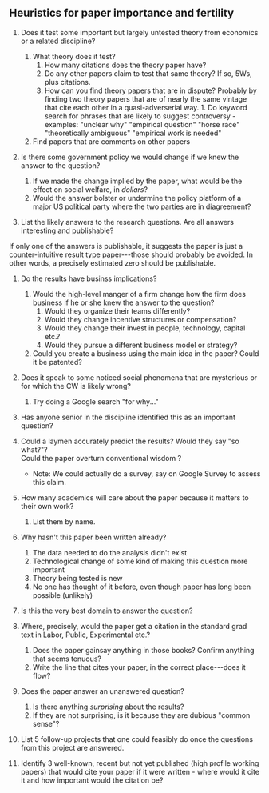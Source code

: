 ## Heuristics for paper importance and fertility 

1. Does it test some important but largely untested theory from economics or a related discipline? 
      1. What theory does it test? 
   	     1. How many citations does the theory paper have? 
		 1. Do any other papers claim to test that same theory? If so, 5Ws, plus citations.  
         1. How can you find theory papers that are in dispute? 
		    Probably by finding two theory papers that are of nearly the same vintage that cite each other in a quasi-adverserial way. 
		1. Do keyword search for phrases that are likely to suggest controversy - examples: 
		"unclear why" 
		"empirical question" 
		"horse race" 
		"theoretically ambiguous" 
		"empirical work is needed" 
 	1. Find papers that are comments on other papers 

1. Is there some government policy we would change if we knew the answer to the question?
	  1. If we made the change implied by the paper, what would be the effect on social welfare, in *dollars*?
	  1. Would the answer bolster or undermine the policy platform of a major US political party where the two parties are in diagreement? 

1. List the likely answers to the research questions. Are all answers interesting and publishable? 

If only one of the answers is publishable, it suggests the paper is just a counter-intuitive result type paper---those should probably be avoided. 
In other words, a precisely estimated zero should be publishable. 

1. Do the results have businss implications? 
   1. Would the high-level manger of a firm change how the firm does business if he or she knew the answer to the question?
      1. Would they organize their teams differently? 
      1. Would they change incentive structures or compensation? 
      1. Would they change their invest in people, technology, capital etc.?
      1. Would they pursue a different business model or strategy? 
   1. Could you create a business using the main idea in the paper? Could it be patented? 
  

1. Does it speak to some noticed social phenomena that are mysterious or for which the CW is likely wrong? 
      1. Try doing a Google search "for why..."

1. Has anyone senior in the discipline identified this as an important question? 

1. Could a laymen accurately predict the results? Would they say "so
what?"?  
   Could the paper overturn conventional wisdom ?
   * Note: We could actually do a survey, say on Google Survey to assess this claim. 

1. How many academics will care about the paper because it matters to their own work? 
   1. List them by name. 

1. Why hasn't this paper been written already? 
   1. The data needed to do the analysis didn't exist 
   1. Technological change of some kind of making this question more important 
   1. Theory being tested is new 
   1. No one has thought of it before, even though paper has long been possible (unlikely) 

1. Is this the very best domain to answer the question? 

1. Where, precisely, would the paper get a citation in the standard grad text in Labor, Public, Experimental etc.? 
   1. Does the paper gainsay anything in those books? Confirm anything that seems tenuous?  
   1. Write the line that cites your paper, in the correct place---does it flow? 
   
1. Does the paper answer an unanswered question? 
   1. Is there anything *surprising* about the results? 
   1. If they are not surprising, is it because they are dubious "common sense"? 

1. List 5 follow-up projects that one could feasibly do once the questions from this project are answered.

1. Identify 3 well-known, recent but not yet published (high profile working papers) that would cite your paper if it were written - where would it cite it and how important would the citation be? 


